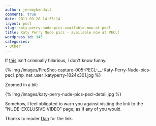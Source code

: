 ```yaml
---
author: jeremykendall
comments: true
date: 2011-09-28 14:35:14
layout: post
slug: katy-perry-nude-pics-available-now-at-pecl
title: Katy Perry Nude pics - available now at PECL!
wordpress_id: 345
categories:
- Other
---
```


If [this](http://pecl.php.net/user/katyperry) isn't criminally hilarious, I don't know funny.

{% img /images/FireShot-capture-005-PECL-__-Katy-Perry-Nude-pics-pecl_php_net_user_katyperry-1024x301.jpg %}

Zoomed in a bit:

{% img /images/katy-perry-nude-pics-pecl-detail.jpg %}

Somehow, I feel obligated to warn you against visiting the link to the "NUDE-EXCLUSIVE-VIDEO" page, as if any of you would.

Thanks to reader [Dan](http://twitter.com/#!/mdpatrick/status/119129171560644608) for the link.
